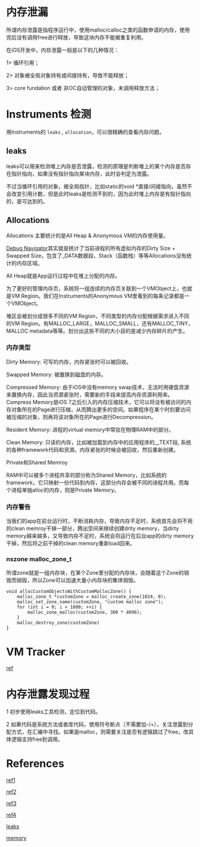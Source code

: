 
# 内存泄漏

所谓内存泄露是指程序运行中，使用malloc/calloc之类的函数申请的内存，使用完后没有调用free进行释放，导致这块内存不能被重复利用。

在iOS开发中，内存泄露一般是以下的几种情况：

1> 循环引用；

2> 对象被全局对象持有或间接持有，导致不能释放；

3> core fundation 或者 非OC自动管理的对象，未调用释放方法；

# Instruments 检测

用Instruments的 `leaks` , `allocation`，可以很精确的查看内存问题。

## leaks

leaks可以用来检测堆上内存是否泄露，检测的原理是判断堆上的某个内存是否存在指针指向，如果没有指针指向某块内存，此时会判定为泄露。

不过当循环引用的对象，被全局指针，比如static的void *直接/间接指向，虽然不会改变引用计数，但是此时leaks是检测不到的，因为此时堆上内存是有指针指向的，是可达到的。

## Allocations

Allocations 主要统计的是All Heap & Anonymous VM的内存使用量。

[Debug Navigator](https://www.jianshu.com/p/827996b7aed0)其实就是统计了当前进程的所有虚拟内存的Dirty Size + Swapped Size，包含了_DATA数据段，Stack（函数栈）等等Allocations没有统计的内存区域。

All Heap就是App运行过程中在堆上分配的内存。

为了更好的管理内存页，系统将一组连续的内存页关联到一个VMObject上，也就是VM Region。我们在Instruments的Anonymous VM里看到的每条记录都是一个VMObject。

堆区会被划分成很多不同的VM Region，不同类型的内存分配根据需求进入不同的VM Region。有MALLOC_LARGE，MALLOC_SMALL，还有MALLOC_TINY， MALLOC metadata等等。划分出这些不同的大小目的是减少内存碎片的产生。

### 内存类型

Dirty Memory: 可写的内存，内存紧张时可以被回收。

Swapped Memory: 被置换到磁盘的内存。

Compressed Memory: 由于iOS中没有memory swap技术，无法时用硬盘资源来置换内存，因此当资源紧张时，需要新的手段来提高内存资源利用率。Compress Memory是iOS 7之后引入的内存压缩技术，它可以将没有被访问的内存对象所在的Page进行压缩，从而腾出更多的空间。如果程序在某个时刻要访问被压缩的对象，则再将该对象所在的Page进行Decompression。

Resident Memory: 进程的virtual memory中常驻在物理RAM中的部分。

Clean Memory: 只读的内存，比如被加载到内存中的应用程序的__TEXT段, 系统的各种framework代码和资源。内存紧张的时候会被回收，然后重新创建。

Private和Shared Memroy

RAM中可以被多个进程共享的部分称为Shared Memory，比如系统的framework，它只映射一份代码到内存，这部分内存会被不同的进程共用。而每个进程单独alloc的内存，则是Private Memory。

### 内存警告

当我们的app在前台运行时，不断消耗内存，导致内存不足时，系统首先会将不用的clean memroy干掉一部分，腾出空间来继续创建drity memory，当dirty memory越来越多，又导致内存不足时，系统会将运行在后台app的dirty memory干掉，然后将之前干掉的clean memory重新load回来。

### nszone malloc_zone_t

所谓zone就是一组内存块，在某个Zone里分配的内存块，会随着这个Zone的销毁而销毁，所以Zone可以加速大量小内存块的集体销毁。

```
void allocCustomObjectsWithCustomMallocZone() {
    malloc_zone_t *customZone = malloc_create_zone(1024, 0);
    malloc_set_zone_name(customZone, "custom malloc zone");
    for (int i = 0; i < 1000; ++i) {
        malloc_zone_malloc(customZone, 300 * 4096);
    }
    malloc_destroy_zone(customZone)
}
```

# VM Tracker

[ref](https://www.jianshu.com/p/f82e2b378455)

# 内存泄露发现过程

1 初步使用leaks工具检测，定位到代码。

2 如果代码是系统方法或者库代码，使用符号断点（不需要加-/+），关注泄露到分配方式，在汇编中寻找。如果是malloc，则需要关注是否有逻辑跳过了free，改具体逻辑支持free到调用。

# References

[ref1](https://github.com/facebook/FBRetainCycleDetector)

[ref2](https://developer.apple.com/library/archive/documentation/Performance/Conceptual/ManagingMemory/Articles/FindingLeaks.html#//apple_ref/doc/uid/20001883-SW2)

[ref3](http://www.cocoachina.com/articles/16951)

[ref4](https://triplecc.github.io/2019/07/15/%E6%90%AD%E5%BB%BA%E8%87%AA%E5%B7%B1%E7%9A%84%E5%86%85%E5%AD%98%E6%B3%84%E6%BC%8F%E6%A3%80%E6%B5%8B%E5%B7%A5%E5%85%B7/)

[leaks](https://www.jianshu.com/p/12cadd05e370)

[memory](https://squarepants1991.github.io/ios%E5%BC%80%E5%8F%91/2018/01/16/%E6%8E%A2%E7%B4%A2iOS%E5%86%85%E5%AD%98%E5%88%86%E9%85%8D.html)

